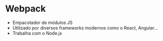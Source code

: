 # Webpack
- Empacotador de módulos JS
- Utilizado por diversos frameworks modernos como o React, Angular...
- Trabalha com o Node.js
